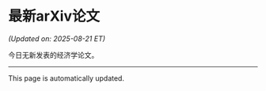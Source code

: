 # 最新arXiv论文

<!-- ARXIV_PAPERS_START -->
*(Updated on: 2025-08-21 ET)*

今日无新发表的经济学论文。
<!-- ARXIV_PAPERS_END -->

---
This page is automatically updated.
